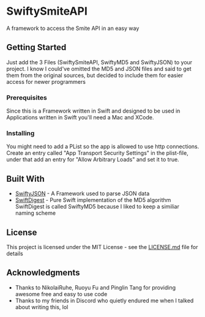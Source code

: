 # SwiftySmiteAPI
A framework to access the Smite API in an easy way

## Getting Started

Just add the 3 Files (SwiftySmiteAPI, SwiftyMD5 and SwiftyJSON) to your project. 
I know I could've omitted the MD5 and JSON files and said to get them from the original sources, but decided to include them for easier access for newer programmers

### Prerequisites

Since this is a Framework written in Swift and designed to be used in Applications written in Swift you'll need a Mac and XCode.

### Installing

You might need to add a PList so the app is allowed to use http connections.
Create an entry called "App Transport Security Settings" in the plist-file, under that add an entry for "Allow Arbitrary Loads" and set it to true. 

## Built With

* [SwiftyJSON](https://github.com/SwiftyJSON/SwiftyJSON) - A Framework used to parse JSON data
* [SwiftDigest](https://github.com/NikolaiRuhe/SwiftDigest) - Pure Swift implementation of the MD5 algorithm
SwiftDigest is called SwiftyMD5 because I liked to keep a similiar naming scheme

## License

This project is licensed under the MIT License - see the [LICENSE.md](LICENSE.md) file for details

## Acknowledgments

* Thanks to NikolaiRuhe, Ruoyu Fu and Pinglin Tang for providing awesome free and easy to use code
* Thanks to my friends in Discord who quietly endured me when I talked about writing this, lol

